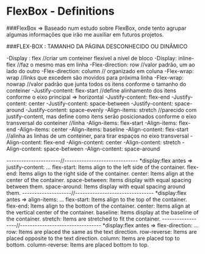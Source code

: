 # FlexBox - Definitions
###FlexBox => Baseado num estudo sobre FlexBox, onde tento agrupar algumas informações que irão me auxiliar em futuros projetos.

###FLEX-BOX : TAMANHO DA PÁGINA DESCONHECIDO OU DINÂMICO

-Display : flex //criar um conteiner flexível a nível de bloco
-Display: inline-flex //faz o mesmo mas em linha
-Flex-direction: row //valor padrão, um ao lado do outro
-Flex-direction: column // organizado em coluna
-Flex-wrap: wrap //links que excedem são movidos para próxima linha
-Flex-wrap: nowrap //valor padrão que junta todos os itens conforme o tamanho do conteiner
-Justify-content: flex-start     //define alinhamento dos itens conforme o eixo principal => horizontal
-Justify-content: flex-end
-Justify-content: center 
-Justify-content: space-between
-Justify-content: space-around
-Justify-content: space-evenly
-Align-items:  stretch       //parecido com justify-content, mas define como itens serão posicionados conforme o eixo transversal do conteiner //linha 
-Align-items:  flex-start
-Align-items:  flex-end
-Align-items:  center
-Align-items:  baseline
-Align-content: flex-start		//alinha as linhas de um conteiner, para tirar espaços no eixo transversal
-Align-content: flex-end
-Align-content: center
-Align-content: stretch
-Align-content: space-between
-Align-content: space-around

----------------------//------------------------------
*display:flex
antes => justify-content: ...
flex-start: Items align to the left side of the container.
flex-end: Items align to the right side of the container.
center: Items align at the center of the container.
space-between: Items display with equal spacing between them.
space-around: Items display with equal spacing around them.
--------------------//--------------------------------
*display:flex
antes => align-items: ...
flex-start: Items align to the top of the container.
flex-end: Items align to the bottom of the container.
center: Items align at the vertical center of the container.
baseline: Items display at the baseline of the container.
stretch: Items are stretched to fit the container.
------------------//---------------------------------
*display:flex
antes => flex-direction: ...
row: Items are placed the same as the text direction.
row-reverse: Items are placed opposite to the text direction.
column: Items are placed top to bottom.
column-reverse: Items are placed bottom to top.
